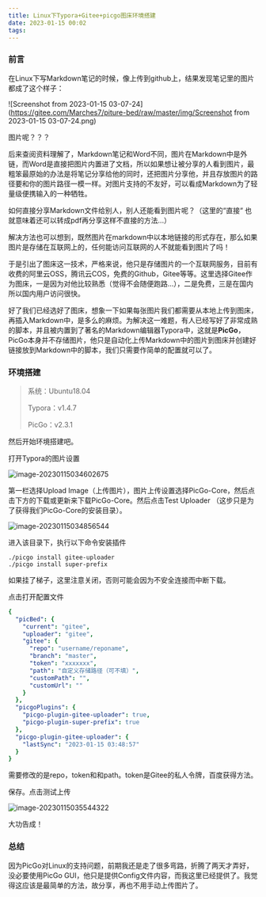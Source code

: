 ```yaml
---
title: Linux下Typora+Gitee+picgo图床环境搭建
date: 2023-01-15 00:02
tags:
---
```

### 前言

在Linux下写Markdown笔记的时候，像上传到github上，结果发现笔记里的图片都成了这个样子：

![Screenshot from 2023-01-15 03-07-24](https://gitee.com/Marches7/piture-bed/raw/master/img/Screenshot from 2023-01-15 03-07-24.png)

图片呢？？？

后来查阅资料理解了，Markdown笔记和Word不同，图片在Markdown中是外链，而Word是直接把图片内置进了文档，所以如果想让被分享的人看到图片，最粗笨最原始的办法是将笔记分享给他的同时，还把图片分享他，并且存放图片的路径要和你的图片路径一模一样。对图片支持的不友好，可以看成Markdown为了轻量级便携输入的一种牺牲。

如何直接分享Markdown文件给别人，别人还能看到图片呢？（这里的“直接“ 也就意味着还可以转成pdf再分享这样不直接的方法...）

解决方法也可以想到，既然图片在markdown中以本地链接的形式存在，那么如果图片是存储在互联网上的，任何能访问互联网的人不就能看到图片了吗！

于是引出了图床这一技术，严格来说，他只是存储图片的一个互联网服务，目前有收费的阿里云OSS，腾讯云COS，免费的Github，Gitee等等。这里选择Gitee作为图床，一是因为对他比较熟悉（觉得不会随便跑路...），二是免费，三是在国内所以国内用户访问很快。

好了我们已经选好了图床，想象一下如果每张图片我们都需要从本地上传到图床，再插入Markdown中，是多么的麻烦。为解决这一难题，有人已经写好了非常成熟的脚本，并且被内置到了著名的Markdown编辑器Typora中，这就是**PicGo**，PicGo本身并不存储图片，他只是自动化上传Markdown中的图片到图床并创建好链接放到Markdown中的脚本，我们只需要作简单的配置就可以了。

### 环境搭建

> 系统：Ubuntu18.04
>
> Typora：v1.4.7
>
> PicGo：v2.3.1

然后开始环境搭建吧。

打开Typora的图片设置

![image-20230115034602675](https://gitee.com/Marches7/piture-bed/raw/master/img/image-20230115034602675.png)

第一栏选择Upload Image（上传图片），图片上传设置选择PicGo-Core，然后点击下方的下载或更新来下载PicGo-Core。然后点击Test Uploader （这步只是为了获得我们PicGo-Core的安装目录）。

![image-20230115034856544](https://gitee.com/Marches7/piture-bed/raw/master/img/image-20230115034856544.png)

进入该目录下，执行以下命令安装插件

```shell
./picgo install gitee-uploader
./picgo install super-prefix
```

如果挂了梯子，这里注意关闭，否则可能会因为不安全连接而中断下载。

点击打开配置文件

```yaml
{
  "picBed": {
    "current": "gitee",
    "uploader": "gitee",
    "gitee": {
      "repo": "username/reponame",
      "branch": "master",
      "token": "xxxxxxx",
      "path": "自定义存储路径（可不填）",
      "customPath": "",
      "customUrl": ""
    }
  },
  "picgoPlugins": {
    "picgo-plugin-gitee-uploader": true,
    "picgo-plugin-super-prefix": true
  },
  "picgo-plugin-gitee-uploader": {
    "lastSync": "2023-01-15 03:48:57"
  }
}
```

需要修改的是repo，token和和path。token是Gitee的私人令牌，百度获得方法。

保存。点击测试上传

![image-20230115035544322](https://gitee.com/Marches7/piture-bed/raw/master/img/image-20230115035544322.png)

大功告成！

### 总结

因为PicGo对Linux的支持问题，前期我还是走了很多弯路，折腾了两天才弄好，没必要使用PicGo GUI，他只是提供Config文件内容，而我这里已经提供了。我觉得这应该是最简单的方法，故分享，再也不用手动上传图片了。
